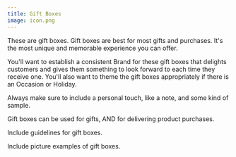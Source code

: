 ```yaml
---
title: Gift Boxes
image: icon.png
---
```


These are gift boxes. Gift boxes are best for most gifts and purchases. It's the most unique and memorable experience you can offer.

You'll want to establish a consistent <resource-chip path="resources/branding">Brand</resource-chip> for these gift boxes that delights customers and gives them something to look forward to each time they receive one. You'll also want to theme the gift boxes appropriately if there is an <resource-chip path="resources/events-calendar">Occasion</resource-chip> or <resource-chip path="resources/holidays">Holiday</resource-chip>.

Always make sure to include a personal touch, like a note, and some kind of sample.

Gift boxes can be used for gifts, AND for delivering product purchases.

<todo>Include guidelines for gift boxes.</todo>

<todo>Include picture examples of gift boxes.</todo>